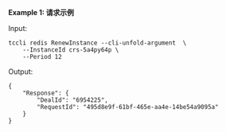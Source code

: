 **Example 1: 请求示例**



Input: 

```
tccli redis RenewInstance --cli-unfold-argument  \
    --InstanceId crs-5a4py64p \
    --Period 12
```

Output: 
```
{
    "Response": {
        "DealId": "6954225",
        "RequestId": "495d8e9f-61bf-465e-aa4e-14be54a9095a"
    }
}
```

